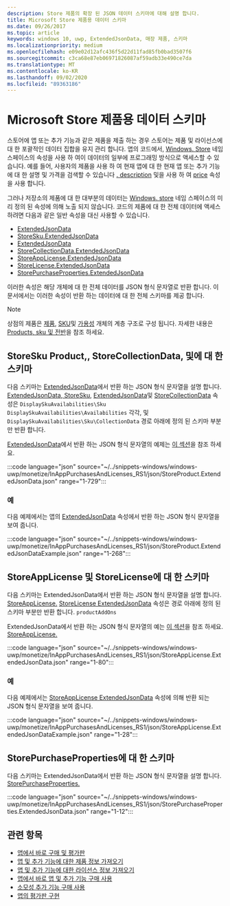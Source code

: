 ```yaml
---
description: Store 제품의 확장 된 JSON 데이터 스키마에 대해 설명 합니다.
title: Microsoft Store 제품용 데이터 스키마
ms.date: 09/26/2017
ms.topic: article
keywords: windows 10, uwp, ExtendedJsonData, 매장 제품, 스키마
ms.localizationpriority: medium
ms.openlocfilehash: e09e02d12afc436f5d22d11fad85fb0bad3507f6
ms.sourcegitcommit: c3ca68e87eb06971826087af59adb33e490ce7da
ms.translationtype: MT
ms.contentlocale: ko-KR
ms.lasthandoff: 09/02/2020
ms.locfileid: "89363186"
---
```

# <a name="data-schemas-for-store-products"></a>Microsoft Store 제품용 데이터 스키마

스토어에 앱 또는 추가 기능과 같은 제품을 제출 하는 경우 스토어는 제품 및 라이선스에 대 한 포괄적인 데이터 집합을 유지 관리 합니다. 앱의 코드에서, [Windows. Store](/uwp/api/windows.services.store) 네임 스페이스의 속성을 사용 하 여이 데이터의 일부에 프로그래밍 방식으로 액세스할 수 있습니다. 예를 들어, 사용자의 제품을 사용 하 여 현재 앱에 대 한 현재 앱 또는 추가 기능에 대 한 설명 및 가격을 검색할 수 있습니다 [. description](/uwp/api/windows.services.store.storeproduct.Description) 및을 사용 하 여 [price](/uwp/api/windows.services.store.storeproduct.Price) 속성을 사용 합니다.

그러나 저장소의 제품에 대 한 대부분의 데이터는 [Windows. store](/uwp/api/windows.services.store) 네임 스페이스의 미리 정의 된 속성에 의해 노출 되지 않습니다. 코드의 제품에 대 한 전체 데이터에 액세스 하려면 다음과 같은 일반 속성을 대신 사용할 수 있습니다.

* [ExtendedJsonData](/uwp/api/windows.services.store.storeproduct.ExtendedJsonData)
* [StoreSku.ExtendedJsonData](/uwp/api/windows.services.store.storesku.ExtendedJsonData)
* [ExtendedJsonData](/uwp/api/windows.services.store.storeavailability.ExtendedJsonData)
*   [StoreCollectionData.ExtendedJsonData](/uwp/api/windows.services.store.storecollectiondata.ExtendedJsonData)
*   [StoreAppLicense.ExtendedJsonData](/uwp/api/windows.services.store.storeapplicense.ExtendedJsonData)
* [StoreLicense.ExtendedJsonData](/uwp/api/windows.services.store.storelicense.ExtendedJsonData)
*   [StorePurchaseProperties.ExtendedJsonData](/uwp/api/windows.services.store.storepurchaseproperties.ExtendedJsonData)

이러한 속성은 해당 개체에 대 한 전체 데이터를 JSON 형식 문자열로 반환 합니다. 이 문서에서는 이러한 속성이 반환 하는 데이터에 대 한 전체 스키마를 제공 합니다.

> [!NOTE]
> 상점의 제품은 [제품](/uwp/api/windows.services.store.storeproduct), [SKU](/uwp/api/windows.services.store.storesku)및 [가용성](/uwp/api/windows.services.store.storeavailability) 개체의 계층 구조로 구성 됩니다. 자세한 내용은 [Products, sku 및 전반](in-app-purchases-and-trials.md#products-skus)을 참조 하세요.

## <a name="schema-for-storeproduct-storesku-storeavailability-and-storecollectiondata"></a>StoreSku Product,, StoreCollectionData, 및에 대 한 스키마

다음 스키마는 [ExtendedJsonData](/uwp/api/windows.services.store.storeproduct.ExtendedJsonData)에서 반환 하는 JSON 형식 문자열을 설명 합니다. [ExtendedJsonData, StoreSku](/uwp/api/windows.services.store.storesku.ExtendedJsonData), [ExtendedJsonData](/uwp/api/windows.services.store.storeavailability.ExtendedJsonData)및 [StoreCollectionData](/uwp/api/windows.services.store.storecollectiondata.ExtendedJsonData) 속성은 `DisplaySkuAvailabilities\Sku` `DisplaySkuAvailabilities\Availabilities` 각각, 및 `DisplaySkuAvailabilities\Sku\CollectionData` 경로 아래에 정의 된 스키마 부분만 반환 합니다.

[ExtendedJsonData](/uwp/api/windows.services.store.storeproduct.ExtendedJsonData)에서 반환 하는 JSON 형식 문자열의 예제는 [이 섹션](#product-example)을 참조 하세요.

:::code language="json" source="~/../snippets-windows/windows-uwp/monetize/InAppPurchasesAndLicenses_RS1/json/StoreProduct.ExtendedJsonData.json" range="1-729":::

<span id="product-example" />

### <a name="example"></a>예

다음 예제에서는 앱의 [ExtendedJsonData](/uwp/api/windows.services.store.storeproduct.ExtendedJsonData) 속성에서 반환 하는 JSON 형식 문자열을 보여 줍니다.

:::code language="json" source="~/../snippets-windows/windows-uwp/monetize/InAppPurchasesAndLicenses_RS1/json/StoreProduct.ExtendedJsonDataExample.json" range="1-268":::

## <a name="schema-for-storeapplicense-and-storelicense"></a>StoreAppLicense 및 StoreLicense에 대 한 스키마

다음 스키마는 ExtendedJsonData에서 반환 하는 JSON 형식 문자열을 설명 합니다. [StoreAppLicense.](/uwp/api/windows.services.store.storeapplicense.ExtendedJsonData) [StoreLicense ExtendedJsonData](/uwp/api/windows.services.store.storelicense.ExtendedJsonData) 속성은 경로 아래에 정의 된 스키마 부분만 반환 합니다. `productAddOns`

ExtendedJsonData에서 반환 하는 JSON 형식 문자열의 예는 [이 섹션](#license-example)을 참조 하세요. [StoreAppLicense.](/uwp/api/windows.services.store.storeapplicense.ExtendedJsonData)

:::code language="json" source="~/../snippets-windows/windows-uwp/monetize/InAppPurchasesAndLicenses_RS1/json/StoreAppLicense.ExtendedJsonData.json" range="1-80":::

<span id="license-example" />

### <a name="example"></a>예

다음 예제에서는 [StoreAppLicense ExtendedJsonData](/uwp/api/windows.services.store.storeapplicense.ExtendedJsonData) 속성에 의해 반환 되는 JSON 형식 문자열을 보여 줍니다.

:::code language="json" source="~/../snippets-windows/windows-uwp/monetize/InAppPurchasesAndLicenses_RS1/json/StoreAppLicense.ExtendedJsonDataExample.json" range="1-28":::

## <a name="schema-for-storepurchaseproperties"></a>StorePurchaseProperties에 대 한 스키마

다음 스키마는 ExtendedJsonData에서 반환 하는 JSON 형식 문자열을 설명 합니다. [StorePurchaseProperties.](/uwp/api/windows.services.store.storepurchaseproperties.ExtendedJsonData)

:::code language="json" source="~/../snippets-windows/windows-uwp/monetize/InAppPurchasesAndLicenses_RS1/json/StorePurchaseProperties.ExtendedJsonData.json" range="1-12":::

## <a name="related-topics"></a>관련 항목

* [앱에서 바로 구매 및 평가판](in-app-purchases-and-trials.md)
* [앱 및 추가 기능에 대한 제품 정보 가져오기](get-product-info-for-apps-and-add-ons.md)
* [앱 및 추가 기능에 대한 라이선스 정보 가져오기](get-license-info-for-apps-and-add-ons.md)
* [앱에서 바로 앱 및 추가 기능 구매 사용](enable-in-app-purchases-of-apps-and-add-ons.md)
* [소모성 추가 기능 구매 사용](enable-consumable-add-on-purchases.md)
* [앱의 평가판 구현](implement-a-trial-version-of-your-app.md)
